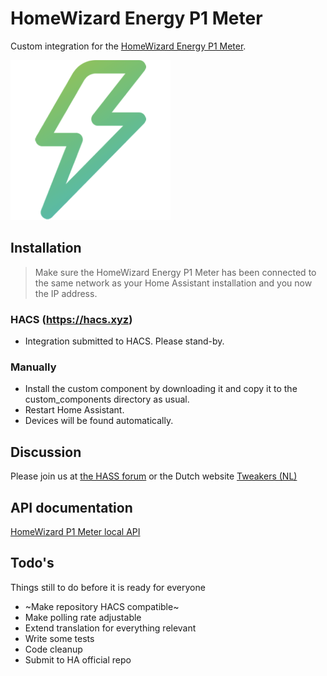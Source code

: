# HomeWizard Energy P1 Meter
Custom integration for the [HomeWizard Energy P1 Meter](https://www.homewizard.nl/energie).

![HomeWizard Energy Logo](https://raw.githubusercontent.com/home-assistant/brands/master/custom_integrations/homewizard_energy/icon.png "HomeWizard Energy")

## Installation

> Make sure the HomeWizard Energy P1 Meter has been connected to the same network as your Home Assistant installation and you now the IP address.

### HACS (https://hacs.xyz)
* Integration submitted to HACS. Please stand-by.

### Manually
* Install the custom component by downloading it and copy it to the custom_components directory as usual.
* Restart Home Assistant.
* Devices will be found automatically.

## Discussion
Please join us at [the HASS forum](https://community.home-assistant.io/t/wi-fi-p1-dsmr-dongle-homewizard-energy) or the Dutch website [Tweakers (NL)](https://gathering.tweakers.net/forum/list_messages/2002754/last)

## API documentation
[HomeWizard P1 Meter local API](https://energy.homewizard.net/en/support/solutions/articles/19000117051-homewizard-p1-meter-local-api-beta-)

## Todo's
Things still to do before it is ready for everyone

* ~Make repository HACS compatible~
* Make polling rate adjustable
* Extend translation for everything relevant
* Write some tests
* Code cleanup
* Submit to HA official repo
